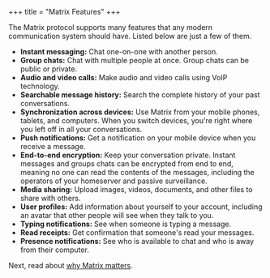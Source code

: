 +++
title = "Matrix Features"
+++

The Matrix protocol supports many features that any modern communication system should have.
Listed below are just a few of them.

* **Instant messaging:**
  Chat one-on-one with another person.
* **Group chats:**
  Chat with multiple people at once.
  Group chats can be public or private.
* **Audio and video calls:**
  Make audio and video calls using VoIP technology.
* **Searchable message history:**
  Search the complete history of your past conversations.
* **Synchronization across devices:**
  Use Matrix from your mobile phones, tablets, and computers.
  When you switch devices, you're right where you left off in all your conversations.
* **Push notifications:**
  Get a notification on your mobile device when you receive a message.
* **End-to-end encryption:**
  Keep your conversation private.
  Instant messages and groups chats can be encrypted from end to end, meaning no one can read the contents of the messages, including the operators of your homeserver and passive surveillance.
* **Media sharing:**
  Upload images, videos, documents, and other files to share with others.
* **User profiles:**
  Add information about yourself to your account, including an avatar that other people will see when they talk to you.
* **Typing notifications:**
  See when someone is typing a message.
* **Read receipts:**
  Get confirmation that someone's read your messages.
* **Presence notifications:**
  See who is available to chat and who is away from their computer.

Next, read about [why Matrix matters](/docs/matrix/why/).
